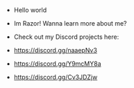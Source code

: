 - Hello world
- Im Razor! Wanna learn more about me?

- Check out my Discord projects here:
- https://discord.gg/naaepNv3
- https://discord.gg/Y9mcMY8a
- https://discord.gg/Cv3JDZjw
